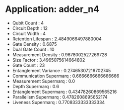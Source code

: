 # Application: adder_n4
- Qubit Count : 4
- Circuit Depth : 12
- Circuit Width : 4
- Retention Lifespan : 2.4849066497880004
- Gate Density : 0.6875
- Dual Gate Count : 10
- Measurement Density : 0.9678002527269728
- Size Factor : 3.4965075614664802
- Gate Count : 23
- Entanglement Variance : 0.27465307216702745
- Communication Supermarq : 0.6666666666666666
- Measurement Supermarq : 0.0
- Depth Supermarq : 0.6
- Entanglement Supermarq : 0.43478260869565216
- Parallelism Supermarq : 0.4782608695652174
- Liveness Supermarq : 0.7708333333333334

